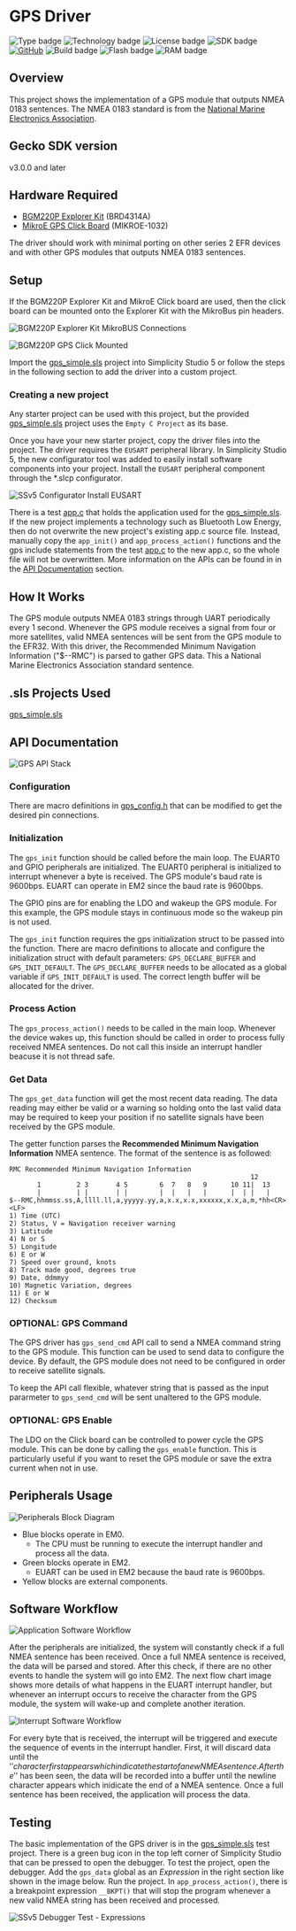 # GPS Driver #
![Type badge](https://img.shields.io/badge/dynamic/json?url=https://raw.githubusercontent.com/SiliconLabs/application_examples_ci/master/hardware_drivers/gps_lea6s_common.json&label=Type&query=type&color=green)
![Technology badge](https://img.shields.io/badge/dynamic/json?url=https://raw.githubusercontent.com/SiliconLabs/application_examples_ci/master/hardware_drivers/gps_lea6s_common.json&label=Technology&query=technology&color=green)
![License badge](https://img.shields.io/badge/dynamic/json?url=https://raw.githubusercontent.com/SiliconLabs/application_examples_ci/master/hardware_drivers/gps_lea6s_common.json&label=License&query=license&color=green)
![SDK badge](https://img.shields.io/badge/dynamic/json?url=https://raw.githubusercontent.com/SiliconLabs/application_examples_ci/master/hardware_drivers/gps_lea6s_common.json&label=SDK&query=sdk&color=green)
[![GitHub](https://img.shields.io/badge/Mikroe-GPS%20Click-green)](https://www.mikroe.com/gps-click)
![Build badge](https://img.shields.io/endpoint?url=https://raw.githubusercontent.com/SiliconLabs/application_examples_ci/master/hardware_drivers/gps_lea6s_build_status.json)
![Flash badge](https://img.shields.io/badge/dynamic/json?url=https://raw.githubusercontent.com/SiliconLabs/application_examples_ci/master/hardware_drivers/gps_lea6s_common.json&label=Flash&query=flash&color=blue)
![RAM badge](https://img.shields.io/badge/dynamic/json?url=https://raw.githubusercontent.com/SiliconLabs/application_examples_ci/master/hardware_drivers/gps_lea6s_common.json&label=RAM&query=ram&color=blue)

## Overview ##
This project shows the implementation of a GPS module that outputs NMEA 0183 sentences. The NMEA 0183 standard is from the [National Marine Electronics Association](https://www.nmea.org/).

## Gecko SDK version ##
v3.0.0 and later

## Hardware Required ##
- [BGM220P Explorer Kit](https://www.silabs.com/development-tools/wireless/bluetooth/bgm220-explorer-kit) (BRD4314A)
- [MikroE GPS Click Board](https://www.mikroe.com/gps-click) (MIKROE-1032)

The driver should work with minimal porting on other series 2 EFR devices and with other GPS modules that outputs NMEA 0183 sentences.

## Setup ##
If the BGM220P Explorer Kit and MikroE Click board are used, then the click board can be mounted onto the Explorer Kit with the MikroBus pin headers.

![BGM220P Explorer Kit MikroBUS Connections](./doc/img/bgm220-exp-mikrobus.png)

![BGM220P GPS Click Mounted](./doc/img/bgm220-gps-click-mounted.png)

Import the [gps_simple.sls](SimplicityStudio/gps_simple.sls) project into Simplicity Studio 5 or follow the steps in the following section to add the driver into a custom project.

### Creating a new project ###
Any starter project can be used with this project, but the provided [gps_simple.sls](SimplicityStudio/gps_simple.sls) project uses the `Empty C Project` as its base. 

Once you have your new starter project, copy the driver files into the project. The driver requires the `EUSART` peripheral library. In Simplicity Studio 5, the new configurator tool was added to easily install software components into your project. Install the `EUSART` peripheral component through the *.slcp configurator.

![SSv5 Configurator Install EUSART](doc/img/ssv5-configurator-eusart.png)

There is a test [app.c](test/app.c) that holds the application used for the [gps_simple.sls](SimplicityStudio/gps_simple.sls). If the new project implements a technology such as Bluetooth Low Energy, then do not overwrite the new project's existing app.c source file. Instead, manually copy the `app_init()` and `app_process_action()` functions and the gps include statements from the test [app.c](test/app.c) to the new app.c, so the whole file will not be overwritten. More information on the APIs can be found in in the [API Documentation](#api-documentation) section.

## How It Works ##
The GPS module outputs NMEA 0183 strings through UART periodically every 1 second. Whenever the GPS module receives a signal from four or more satellites, valid NMEA sentences will be sent from the GPS module to the EFR32. With this driver, the Recommended Minimum Navigation Information ("$--RMC") is parsed to gather GPS data. This a National Marine Electronics Association standard sentence.

## .sls Projects Used ##
[gps_simple.sls](SimplicityStudio/gps_simple.sls)

## API Documentation ##
![GPS API Stack](./doc/img/gps-api-stack.png)

### Configuration ###
There are macro definitions in [gps_config.h](inc/gps_config.h) that can be modified to get the desired pin connections.

### Initialization ###
The `gps_init` function should be called before the main loop. The EUART0 and GPIO peripherals are initialized. The EUART0 peripheral is initialized to interrupt whenever a byte is received. The GPS module's baud rate is 9600bps. EUART can operate in EM2 since the baud rate is 9600bps.

The GPIO pins are for enabling the LDO and wakeup the GPS module. For this example, the GPS module stays in continuous mode so the wakeup pin is not used.

The `gps_init` function requires the gps initialization struct to be passed into the function. There are macro definitions to allocate and configure the initialization struct with default parameters: `GPS_DECLARE_BUFFER` and `GPS_INIT_DEFAULT`. The `GPS_DECLARE_BUFFER` needs to be allocated as a global variable if `GPS_INIT_DEFAULT` is used. The correct length buffer will be allocated for the driver.

### Process Action ###
The `gps_process_action()` needs to be called in the main loop. Whenever the device wakes up, this function should be called in order to process fully received NMEA sentences. Do not call this inside an interrupt handler beacuse it is not thread safe.

### Get Data ###
The `gps_get_data` function will get the most recent data reading. The data reading may either be valid or a warning so holding onto the last valid data may be required to keep your position if no satellite signals have been received by the GPS module.

The getter function parses the **Recommended Minimum Navigation Information** NMEA sentence. The format of the sentence is as followed:
```
RMC Recommended Minimum Navigation Information
                                                             12
       1         2 3       4 5        6  7   8   9      10 11|  13
       |         | |       | |        |  |   |   |      |  | |   |
$--RMC,hhmmss.ss,A,llll.ll,a,yyyyy.yy,a,x.x,x.x,xxxxxx,x.x,a,m,*hh<CR><LF>
1) Time (UTC)
2) Status, V = Navigation receiver warning
3) Latitude
4) N or S
5) Longitude
6) E or W
7) Speed over ground, knots
8) Track made good, degrees true
9) Date, ddmmyy
10) Magnetic Variation, degrees
11) E or W
12) Checksum
```

### OPTIONAL: GPS Command ###
The GPS driver has `gps_send_cmd` API call to send a NMEA command string to the GPS module. This function can be used to send data to configure the device. By default, the GPS module does not need to be configured in order to receive satellite signals.

To keep the API call flexible, whatever string that is passed as the input pararmeter to `gps_send_cmd` will be sent unaltered to the GPS module.

### OPTIONAL: GPS Enable ###
The LDO on the Click board can be controlled to power cycle the GPS module. This can be done by calling the `gps_enable` function. This is particularly useful if you want to reset the GPS module or save the extra current when not in use.

## Peripherals Usage ##
![Peripherals Block Diagram](./doc/img/gps-peripherals-block-diagram.png)

- Blue blocks operate in EM0.
    - The CPU must be running to execute the interrupt handler and process all the data.
- Green blocks operate in EM2.
    - EUART can be used in EM2 because the baud rate is 9600bps.
- Yellow blocks are external components.

## Software Workflow ##
![Application Software Workflow](./doc/img/gps-application-software-workflow.png)

After the peripherals are initialized, the system will constantly check if a full NMEA sentence has been received. Once a full NMEA sentence is received, the data will be parsed and stored. After this check, if there are no other events to handle the system will go into EM2. The next flow chart image shows more details of what happens in the EUART interrupt handler, but whenever an interrupt occurs to receive the character from the GPS module, the system will wake-up and complete another iteration.

![Interrupt Software Workflow](./doc/img/gps-interrupt-software-workflow.png)

For every byte that is received, the interrupt will be triggered and execute the sequence of events in the interrupt handler. First, it will discard data until the '$' character first appears which indicate the start of a new NMEA sentence. After the '$' has been seen, the data will be recorded into a buffer until the newline character appears which inidicate the end of a NMEA sentence. Once a full sentence has been received, the application will process the data.

## Testing ##
The basic implementation of the GPS driver is in the [gps_simple.sls](SimplicityStudio/gps_simple.sls) test project. There is a green bug icon in the top left corner of Simplicity Studio that can be pressed to open the debugger. To test the project, open the debugger. Add the `gps_data` global as an _Expression_ in the right section like shown in the image below. Run the project. In `app_process_action()`, there is a breakpoint expression `__BKPT()` that will stop the program whenever a new valid NMEA string has been received and processed.

![SSv5 Debugger Test - Expressions](doc/img/gps-test-debugger.png)
